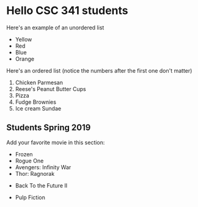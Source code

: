 
# Hello CSC 341 students

Here's an example of an unordered list
* Yellow
* Red
* Blue
* Orange

Here's an ordered list (notice the numbers after the first one don't matter)
1. Chicken Parmesan
3. Reese's Peanut Butter Cups
2. Pizza
5. Fudge Brownies
6. Ice cream Sundae

## Students Spring 2019
Add your favorite movie in this section:
* Frozen
* Rogue One
* Avengers: Infinity War
* Thor: Ragnorak
- Back To the Future II
+ Pulp Fiction
